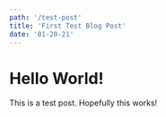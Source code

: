 ```yaml
---
path: '/test-post'
title: 'First Test Blog Post'
date: '01-20-21'
---
```


# Hello World!

This is a test post. Hopefully this works!